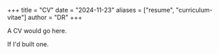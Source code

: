 +++
title = "CV"
date = "2024-11-23"
aliases = ["resume", "curriculum-vitae"]
author = "DR"
+++

A CV would go here.

If I'd built one.

